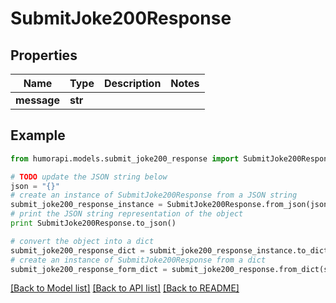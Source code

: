 # SubmitJoke200Response



## Properties

Name | Type | Description | Notes
------------ | ------------- | ------------- | -------------
**message** | **str** |  | 

## Example

```python
from humorapi.models.submit_joke200_response import SubmitJoke200Response

# TODO update the JSON string below
json = "{}"
# create an instance of SubmitJoke200Response from a JSON string
submit_joke200_response_instance = SubmitJoke200Response.from_json(json)
# print the JSON string representation of the object
print SubmitJoke200Response.to_json()

# convert the object into a dict
submit_joke200_response_dict = submit_joke200_response_instance.to_dict()
# create an instance of SubmitJoke200Response from a dict
submit_joke200_response_form_dict = submit_joke200_response.from_dict(submit_joke200_response_dict)
```
[[Back to Model list]](../README.md#documentation-for-models) [[Back to API list]](../README.md#documentation-for-api-endpoints) [[Back to README]](../README.md)


